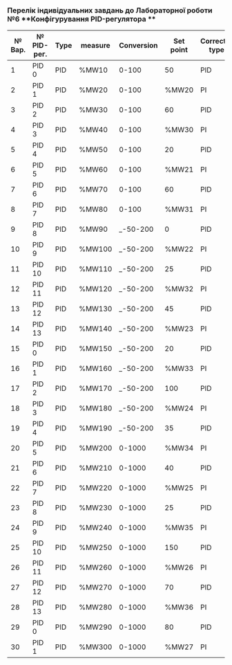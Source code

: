 ### Перелік індивідуальних завдань до Лабораторної роботи №6 **Конфігурування PID-регулятора **



| № Вар. | № PID-рег. | Type | measure | Conversion | Set point | Corrector type | Кр    | Ті   | Td   | sampling period | Action | manual mode | Bit address | Output | Analog Output |
| ------ | ---------- | ---- | ------- | ---------- | --------- | -------------- | ----- | ---- | ---- | --------------- | ------ | ----------- | ----------- | ------ | ------------- |
| 1      | PID 0      | PID  | %MW10   | 0-100      | 50        | PID            | %MW20 | 10   | 15   | 1               | Direct | bit address | %m0         | %MW30  | %MW30         |
| 2      | PID 1      | PID  | %MW20   | 0-100      | %MW20     | PI             | 5     | 15   | -    | 2               | Revers | bit address | %m1         | %MW40  | %MW40         |
| 3      | PID  2     | PID  | %MW30   | 0-100      | 60        | PID            | %MW21 | 20   | 20   | 3               | Direct | bit address | %m2         | %MW50  | %MW50         |
| 4      | PID  3     | PID  | %MW40   | 0-100      | %MW30     | PI             | 6     | 25   | -    | 4               | Revers | bit address | %m3         | %MW60  | %MW60         |
| 5      | PID  4     | PID  | %MW50   | 0-100      | 20        | PID            | %MW22 | 30   | 16   | 5               | Direct | bit address | %m4         | %MW70  | %MW70         |
| 6      | PID  5     | PID  | %MW60   | 0-100      | %MW21     | PI             | 7     | 35   | -    | 6               | Revers | bit address | %m5         | %MW80  | %MW80         |
| 7      | PID  6     | PID  | %MW70   | 0-100      | 60        | PID            | %MW23 | 40   | 21   | 7               | Direct | bit address | %m6         | %MW90  | %MW90         |
| 8      | PID  7     | PID  | %MW80   | 0-100      | %MW31     | PI             | 8     | 45   | -    | 8               | Revers | bit address | %m7         | %MW100 | %MW100        |
| 9      | PID  8     | PID  | %MW90   | _-50-200   | 0         | PID            | %MW24 | 50   | 17   | 9               | Direct | bit address | %m8         | %MW110 | %MW110        |
| 10     | PID  9     | PID  | %MW100  | _-50-200   | %MW22     | PI             | 9     | 55   | -    | 10              | Revers | bit address | %m9         | %MW120 | %MW120        |
| 11     | PID  10    | PID  | %MW110  | _-50-200   | 25        | PID            | %MW25 | 60   | 22   | 1               | Direct | bit address | %m10        | %MW130 | %MW130        |
| 12     | PID  11    | PID  | %MW120  | _-50-200   | %MW32     | PI             | 10    | 65   | -    | 2               | Revers | bit address | %m0         | %MW140 | %MW140        |
| 13     | PID  12    | PID  | %MW130  | _-50-200   | 45        | PID            | %MW26 | 70   | 18   | 3               | Direct | bit address | %m1         | %MW150 | %MW150        |
| 14     | PID  13    | PID  | %MW140  | _-50-200   | %MW23     | PI             | 11    | 75   | -    | 4               | Revers | bit address | %m2         | %MW160 | %MW160        |
| 15     | PID  0     | PID  | %MW150  | _-50-200   | 20        | PID            | %MW27 | 80   | 23   | 5               | Direct | bit address | %m3         | %MW170 | %MW170        |
| 16     | PID  1     | PID  | %MW160  | _-50-200   | %MW33     | PI             | 12    | 85   | -    | 6               | Revers | bit address | %m4         | %MW180 | %MW180        |
| 17     | PID  2     | PID  | %MW170  | _-50-200   | 100       | PID            | %MW28 | 90   | 19   | 7               | Direct | bit address | %m5         | %MW190 | %MW190        |
| 18     | PID  3     | PID  | %MW180  | _-50-200   | %MW24     | PI             | 13    | 95   | -    | 8               | Revers | bit address | %m6         | %MW200 | %MW200        |
| 19     | PID  4     | PID  | %MW190  | _-50-200   | 35        | PID            | %MW29 | 100  | 24   | 9               | Direct | bit address | %m7         | %MW210 | %MW210        |
| 20     | PID  5     | PID  | %MW200  | 0-1000     | %MW34     | PI             | 14    | 105  | -    | 10              | Revers | bit address | %m8         | %MW220 | %MW220        |
| 21     | PID  6     | PID  | %MW210  | 0-1000     | 40        | PID            | %MW30 | 110  | 20   | 11              | Direct | bit address | %m9         | %MW230 | %MW230        |
| 22     | PID  7     | PID  | %MW220  | 0-1000     | %MW25     | PI             | 15    | 115  | -    | 1               | Revers | bit address | %m10        | %MW240 | %MW240        |
| 23     | PID  8     | PID  | %MW230  | 0-1000     | 25        | PID            | %MW31 | 120  | 25   | 2               | Direct | bit address | %m0         | %MW250 | %MW250        |
| 24     | PID  9     | PID  | %MW240  | 0-1000     | %MW35     | PI             | 16    | 125  | -    | 3               | Revers | bit address | %m1         | %MW260 | %MW260        |
| 25     | PID  10    | PID  | %MW250  | 0-1000     | 150       | PID            | %MW32 | 130  | 21   | 4               | Direct | bit address | %m2         | %MW270 | %MW270        |
| 26     | PID  11    | PID  | %MW260  | 0-1000     | %MW26     | PI             | 17    | 135  | -    | 5               | Revers | bit address | %m3         | %MW280 | %MW280        |
| 27     | PID  12    | PID  | %MW270  | 0-1000     | 70        | PID            | %MW33 | 140  | 26   | 6               | Direct | bit address | %m4         | %MW290 | %MW290        |
| 28     | PID  13    | PID  | %MW280  | 0-1000     | %MW36     | PI             | 18    | 145  | -    | 7               | Revers | bit address | %m5         | %MW300 | %MW300        |
| 29     | PID 0      | PID  | %MW290  | 0-1000     | 80        | PID            | %MW34 | 150  | 22   | 8               | Direct | bit address | %m6         | %MW310 | %MW310        |
| 30     | PID 1      | PID  | %MW300  | 0-1000     | %MW27     | PI             | 19    | 155  | -    | 9               | Revers | bit address | %m7         | %MW320 | %MW320        |

 